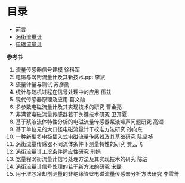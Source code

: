 
# 目录
 - [前言](https://github.com/zkjiang/-/blob/master/docs/sensor/%E5%89%8D%E8%A8%80.md)
 - [涡街流量计](https://github.com/zkjiang/-/blob/master/docs/sensor/%E6%B6%A1%E8%A1%97%E6%B5%81%E9%87%8F%E8%AE%A1.md)
 - [电磁流量计](https://github.com/zkjiang/-/blob/master/docs/sensor/%E7%94%B5%E7%A3%81%E6%B5%81%E9%87%8F%E8%AE%A1.md)

**参考书**

 1. 流量传感器信号建模                                                     徐科军
 2. 电磁与涡街流量计及其新技术.ppt                                          李斌
 3. 流量计量与测试                                                        苏彦勋
 4. 统计与随机过程在信号处理中的应用                                         伍兹     
 5. 现代传感器原理及应用                                                   葛文勋
 6. 多参数电磁流量计及其实现技术的研究                                       曹金亮
 7. 非满管电磁流量传感器若干关键技术研究                                     卫开夏
 8. 基于浆液流体特性分析的电磁流量传感器浆液噪声问题研究                        高颂
 9. 基于单位元的大口径电磁流量计干校准方法研究                                孙向东
 10. 一种新型多电极插入式电磁流量传感器及其基础研究                            陈坚祯
 11. 涡街流量传感器不同流体条件下测量特性的研究                               贾云飞
 12. 涡街流量计工况条件适应性研究                                           刑娟
 13. 宽量程涡街流量计信号处理方法及其实现技术的研究                            陈洁
 14. 涡街流量计信号处理的若干新方法的研究                                    宋磊
 11. 用于堆芯冷却剂测量的非绝缘管壁电磁流量传感器分析方法研究                   李雪菁
